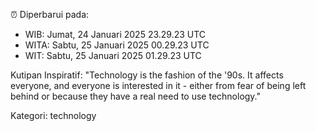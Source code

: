 ⏰ Diperbarui pada:
- WIB: Jumat, 24 Januari 2025 23.29.23 UTC
- WITA: Sabtu, 25 Januari 2025 00.29.23 UTC
- WIT: Sabtu, 25 Januari 2025 01.29.23 UTC

Kutipan Inspiratif:
"Technology is the fashion of the '90s. It affects everyone, and everyone is interested in it - either from fear of being left behind or because they have a real need to use technology."


Kategori: technology

